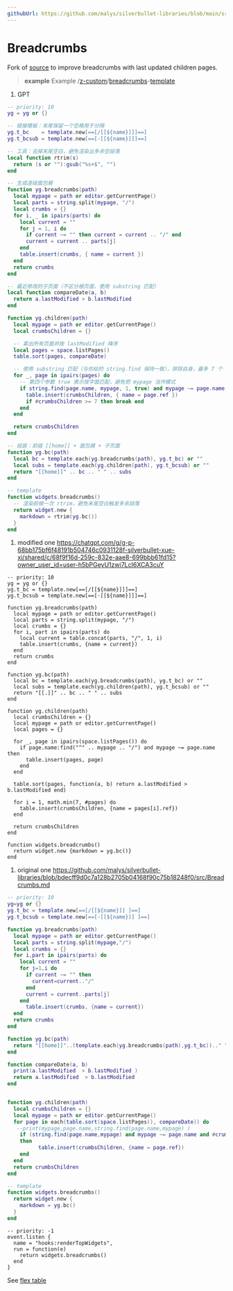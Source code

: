 ```yaml
---
githubUrl: https://github.com/malys/silverbullet-libraries/blob/main/src/Breadcrumbs.md
---
```

# Breadcrumbs
Fork of [source](https://community.silverbullet.md/t/breadcrumbs-for-hierarchical-pages/737) to improve breadcrumbs with last updated children pages.

> **example** Example
> /[z-custom](https://silverbullet.l.malys.ovh/z-custom)/[breadcrumbs](https://silverbullet.l.malys.ovh/z-custom/breadcrumbs)-[template](https://silverbullet.l.malys.ovh/z-custom/breadcrumbs/template)

1. GPT 
```lua
-- priority: 10
yg = yg or {}

-- 链接模板：末尾保留一个空格用于分隔
yg.t_bc    = template.new[==[/[[${name}]]​]==]
yg.t_bcsub = template.new[==[-[[${name}]]​]==]

-- 工具：去掉末尾空白，避免渲染出多余空段落
local function rtrim(s)
  return (s or ""):gsub("%s+$", "")
end

-- 生成逐级面包屑
function yg.breadcrumbs(path)
  local mypage = path or editor.getCurrentPage()
  local parts = string.split(mypage, "/")
  local crumbs = {}
  for i, _ in ipairs(parts) do
    local current = ""
    for j = 1, i do
      if current ~= "" then current = current .. "/" end
      current = current .. parts[j]
    end
    table.insert(crumbs, { name = current })
  end
  return crumbs
end

-- 最近修改的子页面（不区分根页面，使用 substring 匹配）
local function compareDate(a, b)
  return a.lastModified > b.lastModified
end

function yg.children(path)
  local mypage = path or editor.getCurrentPage()
  local crumbsChildren = {}

  -- 拿出所有页面并按 lastModified 降序
  local pages = space.listPages()
  table.sort(pages, compareDate)

  -- 使用 substring 匹配（与你给的 string.find 保持一致），排除自身，最多 7 个
  for _, page in ipairs(pages) do
    -- 第四个参数 true 表示按字面匹配，避免把 mypage 当作模式
    if string.find(page.name, mypage, 1, true) and mypage ~= page.name then
      table.insert(crumbsChildren, { name = page.ref })
      if #crumbsChildren >= 7 then break end
    end
  end

  return crumbsChildren
end

-- 组装：前缀 [[home]] + 面包屑 + 子页面
function yg.bc(path)
  local bc = template.each(yg.breadcrumbs(path), yg.t_bc) or ""
  local subs = template.each(yg.children(path), yg.t_bcsub) or ""
  return "[[home]]" .. bc .. " " .. subs
end

-- template
function widgets.breadcrumbs()
  -- 渲染前做一次 rtrim，避免末尾空白触发多余段落
  return widget.new {
    markdown = rtrim(yg.bc())
  }
end
```

1. modified one https://chatgpt.com/g/g-p-68bb175bf6f48191b504746c0931128f-silverbullet-xue-xi/shared/c/68f9f16d-259c-832e-aae8-699bbb61fd15?owner_user_id=user-h5bPGeyU1zwi7LcI6XCA3cuY

```space-lua
-- priority: 10
yg = yg or {}
yg.t_bc = template.new[==[/[[${name}]]​]==]
yg.t_bcsub = template.new[==[-[[${name}]]​]==]

function yg.breadcrumbs(path)
  local mypage = path or editor.getCurrentPage()
  local parts = string.split(mypage, "/")
  local crumbs = {}
  for i, part in ipairs(parts) do
    local current = table.concat(parts, "/", 1, i)
    table.insert(crumbs, {name = current})
  end
  return crumbs
end

function yg.bc(path)
  local bc = template.each(yg.breadcrumbs(path), yg.t_bc) or ""
  local subs = template.each(yg.children(path), yg.t_bcsub) or ""
  return "[[.]]" .. bc .. " " .. subs
end

function yg.children(path)
  local crumbsChildren = {}
  local mypage = path or editor.getCurrentPage()
  local pages = {}

  for _, page in ipairs(space.listPages()) do
    if page.name:find("^" .. mypage .. "/") and mypage ~= page.name then
      table.insert(pages, page)
    end
  end

  table.sort(pages, function(a, b) return a.lastModified > b.lastModified end)

  for i = 1, math.min(7, #pages) do
    table.insert(crumbsChildren, {name = pages[i].ref})
  end

  return crumbsChildren
end

function widgets.breadcrumbs()
  return widget.new {markdown = yg.bc()}
end
```

1. original one https://github.com/malys/silverbullet-libraries/blob/bdecff9d0c7a128b2705b04168f90c75b18248f0/src/Breadcrumbs.md

```lua
-- priority: 10
yg=yg or {}
yg.t_bc = template.new[==[/[[${name}]] ]==]
yg.t_bcsub = template.new[==[-[[${name}]] ]==]

function yg.breadcrumbs(path)
  local mypage = path or editor.getCurrentPage()
  local parts = string.split(mypage,"/")
  local crumbs = {}
  for i,part in ipairs(parts) do
    local current = ""
    for j=1,i do
      if current ~= "" then
        current=current.."/"
      end
      current = current..parts[j]
    end
      table.insert(crumbs, {name = current})
  end
  return crumbs
end

function yg.bc(path)
  return "[[home]]"..(template.each(yg.breadcrumbs(path),yg.t_bc)).." "..(template.each(yg.children(path),yg.t_bcsub)) 
end

function compareDate(a, b)
  print(a.lastModified  > b.lastModified )
  return a.lastModified  > b.lastModified 
end


function yg.children(path)
  local crumbsChildren = {}
  local mypage = path or editor.getCurrentPage()
  for page in each(table.sort(space.listPages(), compareDate)) do
   --print(mypage,page.name,string.find(page.name,mypage) )
    if (string.find(page.name,mypage) and mypage ~= page.name and #crumbsChildren <7)
    then
          table.insert(crumbsChildren, {name = page.ref})
    end
  end
  return crumbsChildren
end

-- template
function widgets.breadcrumbs()
  return widget.new {
    markdown = yg.bc()
  }
end
```

```space-lua
-- priority: -1
event.listen {
  name = "hooks:renderTopWidgets",
  run = function(e)
    return widgets.breadcrumbs()
  end
}
```

See [flex table](https://community.silverbullet.md/t/space-lua-flexbox-columns/2017)
